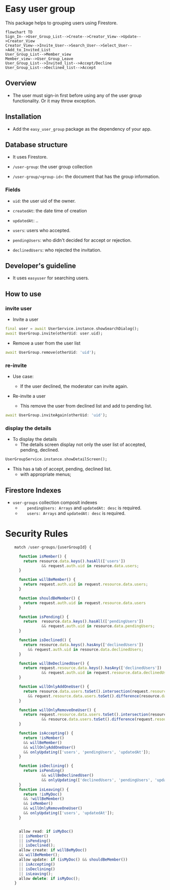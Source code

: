 # Easy user group

This package helps to grouping users using Firestore.

```mermaid
flowchart TD
Sign_In-->User_Group_List-->Create-->Creator_View-->Update-->Creator_View
Creator_View-->Invite_User-->Search_User-->Select_User-->Add_to_Invited_List
User_Group_List-->Member_view
Member_view-->User_Group_Leave
User_Group_List-->Invited_list-->Accept/Decline
User_Group_List-->Declined_list-->Accept
```

## Overview

- The user must sign-in first before using any of the user group functionality. Or it may throw exception.

## Installation

- Add the `easy_user_group` package as the dependency of your app.

## Database structure

- It uses Firestore.

- `/user-group`: the user group collection
- `/user-group/<group-id>`: the document that has the group information.

### Fields

- `uid`: the user uid of the owner.
- `createdAt`: the date time of creation

- `updatedAt`: ..

- `users`: users who accepted.
- `pendingUsers`: who didn't decided for accept or rejection.
- `declinedUsers`: who rejected the invitation.

## Developer's guideline

- It uses `easyuser` for searching users.

## How to use

### invite user

- Invite a user

```dart
final user = await UserService.instance.showSearchDialog();
await UserGroup.invite(otherUid: user.uid);
```

- Remove a user from the user list

```dart
await UserGroup.remove(otherUid: 'uid');
```

### re-invite

- Use case:

  - If the user declined, the moderator can invite again.

- Re-invite a user
  - This remove the user from declined list and add to pending list.

```dart
await UserGroup.inviteAgain(otherUid: 'uid');
```

### display the details

- To display the details
  - The details screen display not only the user list of accepted, pending, declined.

```dart
UserGroupService.instance.showDetailScreen();
```

- This has a tab of accept, pending, declined list.
  - with appropriate menus;

## Firestore Indexes

- `user-groups` collection composit indexes
  - `	pendingUsers: Arrays` and `updatedAt: desc` is required.
  - `	users: Arrays` and `updatedAt: desc` is required.

# Security Rules

```ts
    match /user-groups/{userGroupId} {

      function isMember() {
        return resource.data.keys().hasAll(['users'])
                && request.auth.uid in resource.data.users;
      }

      function willBeMember() {
        return request.auth.uid in request.resource.data.users;
      }

      function shouldBeMember() {
        return request.auth.uid in request.resource.data.users
      }

      function isPending() {
        return  resource.data.keys().hasAll(['pendingUsers'])
                && request.auth.uid in resource.data.pendingUsers;
      }

      function isDeclined() {
        return resource.data.keys().hasAny(['declinedUsers'])
          && request.auth.uid in resource.data.declinedUsers;
      }

      function willBeDeclinedUser() {
        return request.resource.data.keys().hasAny(['declinedUsers'])
                && request.auth.uid in request.resource.data.declinedUsers;
      }

      function willOnlyAddOneUser() {
        return resource.data.users.toSet().intersection(request.resource.data.users.toSet()) == resource.data.users.toSet()
          && request.resource.data.users.toSet().difference(resource.data.users.toSet()).size() == 1;
      }

      function willOnlyRemoveOneUser() {
        return request.resource.data.users.toSet().intersection(resource.data.users.toSet()) == request.resource.data.users.toSet()
                && resource.data.users.toSet().difference(request.resource.data.users.toSet()).size() == 1;
      }

      function isAccepting() {
        return !isMember()
        && willBeMember()
        && willOnlyAddOneUser()
        && onlyUpdating(['users', 'pendingUsers', 'updatedAt']);
      }

      function isDeclining() {
        return isPending()
                && willBeDeclinedUser()
                && onlyUpdating(['declinedUsers', 'pendingUsers', 'updatedAt']);
      }
      function isLeaving() {
        return !isMyDoc()
        && !willBeMember()
        && isMember()
        && willOnlyRemoveOneUser()
        && onlyUpdating(['users', 'updatedAt']);
      }


      allow read: if isMyDoc()
      || isMember()
      || isPending()
      || isDeclined();
      allow create: if willBeMyDoc()
      && willBeMember();
      allow update: if (isMyDoc() && shouldBeMember())
      || isAccepting()
      || isDeclining()
      || isLeaving();
      allow delete: if isMyDoc();
    }
```

